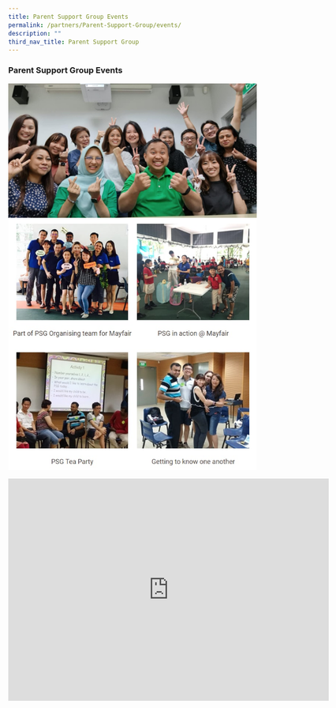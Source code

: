 ```yaml
---
title: Parent Support Group Events
permalink: /partners/Parent-Support-Group/events/
description: ""
third_nav_title: Parent Support Group
---
```

### Parent Support Group Events

![](/images/Yr%20end%20bonding%20activity%20Photo.jpg)
![](/images/parent%20support%20group.jpg)
<iframe allowfullscreen="true" height="450" width="650" frameborder="0" src="https://docs.google.com/presentation/d/e/2PACX-1vRclUPYJN66jegD_yuItCiRyGIkw7pm7tP8AiWKR1FylqT-KmJtratx0K8wwgE1bBGg1KUD336GVckf/embed?start=false&amp;loop=false&amp;delayms=3000"></iframe>
